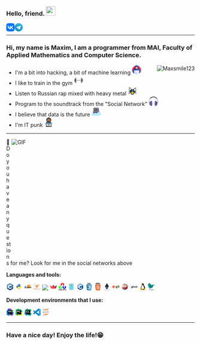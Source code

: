 ### Hello, friend. <img src="https://media.giphy.com/media/hvRJCLFzcasrR4ia7z/giphy.gif" width="25px" height="25px"> 
<a href="https://vk.com/msysoev27">
  <img align="left" alt="My VK" width="22px" src="https://github.com/github/explore/blob/278a654ebab0a3b0aa27e019477abd7b7cfb8cd3/topics/vk/vk.png" />
</a>

<a href="https://t.me/MASysoev">
  <img align="left" alt="My Telegram" width="22px" src="https://github.com/github/explore/blob/278a654ebab0a3b0aa27e019477abd7b7cfb8cd3/topics/telegram/telegram.png" />
</a>     

<br/>

---

### Hi, my name is Maxim, I am a programmer from MAI, Faculty of Applied Mathematics and Computer Science.

<img align="right" src="https://github-readme-stats.vercel.app/api/top-langs/?username=Maxsmile123&hide=rich%20text%20format,jupyter%20notebook,scheme&layout=compact&langs_count=8&custom_title)" alt="Maxsmile123"/>

- I'm a bit into hacking, a bit of machine learning <img align="" src="https://github.com/Maxsmile123/Maxsmile123/blob/333a0368f66c4b37dfefea27ff1833aba50d7ad3/res/hacker.png" height="25px" width="25px">
- I like to train in the gym <img align="" src="https://github.com/Maxsmile123/Maxsmile123/blob/333a0368f66c4b37dfefea27ff1833aba50d7ad3/res/premium-icon-dumbbell-1079355.png" height="25px" width="25px">
- Listen to Russian rap mixed with heavy metal <img align="" src="https://github.com/Maxsmile123/Maxsmile123/blob/333a0368f66c4b37dfefea27ff1833aba50d7ad3/res/drum-set.png" height="25px" width="25px">
- Program to the soundtrack from the "Social Network" <img align="" src="https://github.com/Maxsmile123/Maxsmile123/blob/333a0368f66c4b37dfefea27ff1833aba50d7ad3/res/headphones.png" height="25px" width="25px">
- I believe that data is the future <img align="" src="https://github.com/Maxsmile123/Maxsmile123/blob/333a0368f66c4b37dfefea27ff1833aba50d7ad3/res/database.png" height="25px" width="25px">
- I'm IT punk <img align="" src="https://github.com/Maxsmile123/Maxsmile123/blob/6e211085e3525c98d4ae9f2431d7034ce2cac3fb/res/programmer.png" height="25px" width="25px">


---
<p>
 <img align="right" alt="GIF" src="https://github.com/abhisheknaiidu/abhisheknaiidu/blob/master/code.gif?raw=true" width="490" height="320" />
 </p>
💬 Do you have any questions for me? Look for me in the social networks above  

**Languages and tools:**  

<code><img height="20" src="https://github.com/github/explore/blob/278a654ebab0a3b0aa27e019477abd7b7cfb8cd3/topics/cpp/cpp.png"></code>
<code><img height="20" src="https://raw.githubusercontent.com/github/explore/80688e429a7d4ef2fca1e82350fe8e3517d3494d/topics/python/python.png"></code>
<code><img height="20" src="https://github.com/github/explore/blob/b3ce199648971bf81452dfd7794624b20757ab94/topics/scikit-learn/scikit-learn.png"></code>
<code><img height="20" src="https://github.com/github/explore/blob/b3ce199648971bf81452dfd7794624b20757ab94/topics/tensorflow/tensorflow.png"></code>
<code><img height="20" src="https://github.com/numpy/numpy/blob/918065167a3860c97d52d6292f206101d660be6f/branding/logo/primary/numpylogo.svg"></code>
<code><img height="20" src="https://github.com/github/explore/blob/b3ce199648971bf81452dfd7794624b20757ab94/topics/streamlit/streamlit.png"></code>
<code><img height="20" src="https://github.com/github/explore/blob/b3ce199648971bf81452dfd7794624b20757ab94/topics/opencv/opencv.png"></code>
<code><img height="20" src="https://github.com/vscode-icons/vscode-icons/blob/e7a7db60aabd60ef68eddce3b0eb62cb9b86582c/icons/file_type_go_gopher.svg"></code>
<code><img height="20" src="https://github.com/github/explore/blob/278a654ebab0a3b0aa27e019477abd7b7cfb8cd3/topics/c/c.png"></code>
<code><img height="20" src="https://github.com/github/explore/blob/278a654ebab0a3b0aa27e019477abd7b7cfb8cd3/topics/css/css.png"></code>
<code><img height="20" src="https://github.com/github/explore/blob/278a654ebab0a3b0aa27e019477abd7b7cfb8cd3/topics/html/html.png"></code>
<code><img height="20" src="https://github.com/github/explore/blob/b3ce199648971bf81452dfd7794624b20757ab94/topics/ethereum/ethereum.png"></code>
<code><img height="20" src="https://raw.githubusercontent.com/github/explore/80688e429a7d4ef2fca1e82350fe8e3517d3494d/topics/git/git.png"></code>
<code><img height="20" src="https://github.com/vscode-icons/vscode-icons/blob/0c3822689a6e278609fc9888bf5d89f3bdf9e6ea/icons/file_type_prolog.svg"></code>
<code><img height="20" src="https://github.com/github/explore/blob/278a654ebab0a3b0aa27e019477abd7b7cfb8cd3/topics/bash/bash.png"></code>
<code><img height="20" src="https://github.com/github/explore/blob/278a654ebab0a3b0aa27e019477abd7b7cfb8cd3/topics/linux/linux.png"></code>
<code><img height="20" src="https://github.com/github/explore/blob/278a654ebab0a3b0aa27e019477abd7b7cfb8cd3/topics/latex/latex.png"></code>


**Development environments that I use:**

<code><img height="20" src="https://github.com/JetBrains/logos/blob/8e43cb4534c7f06fad0e837de884687c60eefdcd/web/goland/goland.svg"></code>
<code><img height="20" src="https://github.com/github/explore/blob/278a654ebab0a3b0aa27e019477abd7b7cfb8cd3/topics/pycharm/pycharm.png"></code>
<code><img height="20" src="https://github.com/mransley/service-icons/blob/a7db8c83ceed842e8b1e9b4038907ac7b18ab543/JetBrains/clion_logos/icon_CLion.svg"></code>
<code><img height="20" src="https://github.com/github/explore/blob/278a654ebab0a3b0aa27e019477abd7b7cfb8cd3/topics/visual-studio-code/visual-studio-code.png"></code>
<code><img height="20" src="https://github.com/github/explore/blob/278a654ebab0a3b0aa27e019477abd7b7cfb8cd3/topics/jupyter-notebook/jupyter-notebook.png"></code>








---
### Have a nice day! Enjoy the life!😁   



